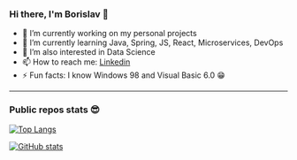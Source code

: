 ### Hi there, I'm Borislav 👋

- 🔭 I’m currently working on my personal projects
- 🌱 I’m currently learning Java, Spring, JS, React, Microservices, DevOps
- 🤔 I’m also interested in Data Science
- 📫 How to reach me: [Linkedin](https://www.linkedin.com/in/borislav-dostumski/)
- ⚡ Fun facts: I know Windows 98 and Visual Basic 6.0 😁

<hr/>

### Public repos stats 😎
[![Top Langs](https://github-readme-stats.vercel.app/api/top-langs/?username=bdostumski&layout=compact&theme=swift)](https://github.com/anuraghazra/github-readme-stats)

[![GitHub stats](https://github-readme-stats.vercel.app/api?username=bdostumski&show_icons=true&theme=swift)](https://github.com/anuraghazra/github-readme-stats)

